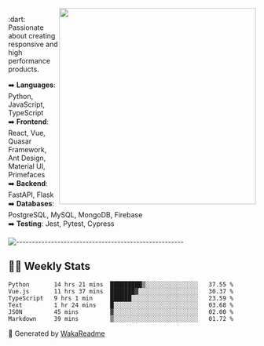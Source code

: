 <img src="https://github-readme-stats.vercel.app/api?username=iguit0&show_icons=true&include_all_commits=true&count_private=true&theme=dracula" min-width="400px" max-width="400px" width="400px" align="right" />

<p align="left"> 
  :dart: Passionate about creating responsive and high performance products.
</p>

<p align="left">
  ➡️ <strong>Languages</strong>: Python, JavaScript, TypeScript<br>
  ➡️ <strong>Frontend</strong>: React, Vue, Quasar Framework, Ant Design, Material UI, Primefaces<br>
  ➡️ <strong>Backend</strong>: FastAPI, Flask<br>
  ➡️ <strong>Databases</strong>: PostgreSQL, MySQL, MongoDB, Firebase<br>
  ➡️ <strong>Testing</strong>: Jest, Pytest, Cypress<br>
</p>

![-----------------------------------------------------](https://raw.githubusercontent.com/andreasbm/readme/master/assets/lines/vintage.png)

## :man_technologist: Weekly Stats
<!--START_SECTION:waka-->

```text
Python       14 hrs 21 mins  █████████▒░░░░░░░░░░░░░░░   37.55 %
Vue.js       11 hrs 37 mins  ███████▓░░░░░░░░░░░░░░░░░   30.37 %
TypeScript   9 hrs 1 min     ██████░░░░░░░░░░░░░░░░░░░   23.59 %
Text         1 hr 24 mins    █░░░░░░░░░░░░░░░░░░░░░░░░   03.68 %
JSON         45 mins         ▓░░░░░░░░░░░░░░░░░░░░░░░░   02.00 %
Markdown     39 mins         ▒░░░░░░░░░░░░░░░░░░░░░░░░   01.72 %
```

<!--END_SECTION:waka-->

🚀 Generated by [WakaReadme](https://github.com/athul/waka-readme)
